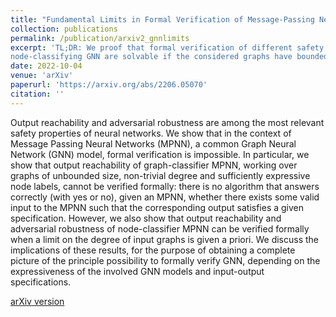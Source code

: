 ```yaml
---
title: "Fundamental Limits in Formal Verification of Message-Passing Neural Networks"
collection: publications
permalink: /publication/arxiv2_gnnlimits
excerpt: 'TL;DR: We proof that formal verification of different safety properties of graph-classifying MPNN is impossible in general and that verification problems for
node-classifying GNN are solvable if the considered graphs have bounded degree.' 
date: 2022-10-04
venue: 'arXiv'
paperurl: 'https://arxiv.org/abs/2206.05070'
citation: ''
---
```

Output reachability and adversarial robustness are among the most relevant safety properties of neural networks. We show that in the context of Message Passing Neural Networks (MPNN), a common Graph Neural Network (GNN) model, formal verification is impossible. In particular, we show that output reachability of graph-classifier MPNN, working over graphs 
of unbounded size, non-trivial degree and sufficiently expressive node labels, cannot be verified formally: there is no algorithm that answers correctly (with yes or no), given an MPNN, whether there exists some valid input to the MPNN such that the corresponding output satisfies a given specification. However, we also show that output reachability and 
adversarial robustness of node-classifier MPNN can be verified formally when a limit on the degree of input graphs is given a priori. We discuss the implications of these results, for the purpose of obtaining a complete picture of the principle possibility to formally verify GNN, depending on the expressiveness of the involved GNN models and input-output 
specifications. 

[arXiv version](https://arxiv.org/pdf/2206.05070.pdf)

